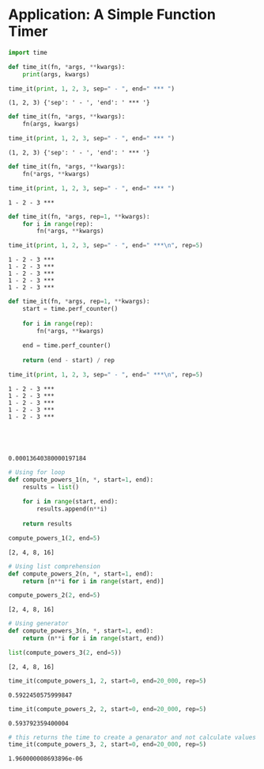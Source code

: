 # Application: A Simple Function Timer


```python
import time
```


```python
def time_it(fn, *args, **kwargs):
    print(args, kwargs)
```


```python
time_it(print, 1, 2, 3, sep=" - ", end=" *** ")
```

    (1, 2, 3) {'sep': ' - ', 'end': ' *** '}



```python
def time_it(fn, *args, **kwargs):
    fn(args, kwargs)
```


```python
time_it(print, 1, 2, 3, sep=" - ", end=" *** ")
```

    (1, 2, 3) {'sep': ' - ', 'end': ' *** '}



```python
def time_it(fn, *args, **kwargs):
    fn(*args, **kwargs)
```


```python
time_it(print, 1, 2, 3, sep=" - ", end=" *** ")
```

    1 - 2 - 3 *** 


```python
def time_it(fn, *args, rep=1, **kwargs):
    for i in range(rep):
        fn(*args, **kwargs)
```


```python
time_it(print, 1, 2, 3, sep=" - ", end=" ***\n", rep=5)
```

    1 - 2 - 3 ***
    1 - 2 - 3 ***
    1 - 2 - 3 ***
    1 - 2 - 3 ***
    1 - 2 - 3 ***



```python
def time_it(fn, *args, rep=1, **kwargs):
    start = time.perf_counter()
    
    for i in range(rep):
        fn(*args, **kwargs)
    
    end = time.perf_counter()
    
    return (end - start) / rep
```


```python
time_it(print, 1, 2, 3, sep=" - ", end=" ***\n", rep=5)
```

    1 - 2 - 3 ***
    1 - 2 - 3 ***
    1 - 2 - 3 ***
    1 - 2 - 3 ***
    1 - 2 - 3 ***





    0.00013640380000197184




```python
# Using for loop
def compute_powers_1(n, *, start=1, end):
    results = list()
    
    for i in range(start, end):
        results.append(n**i)
        
    return results
```


```python
compute_powers_1(2, end=5)
```




    [2, 4, 8, 16]




```python
# Using list comprehension
def compute_powers_2(n, *, start=1, end):
    return [n**i for i in range(start, end)]
```


```python
compute_powers_2(2, end=5)
```




    [2, 4, 8, 16]




```python
# Using generator
def compute_powers_3(n, *, start=1, end):
    return (n**i for i in range(start, end))
```


```python
list(compute_powers_3(2, end=5))
```




    [2, 4, 8, 16]




```python
time_it(compute_powers_1, 2, start=0, end=20_000, rep=5)
```




    0.5922450575999847




```python
time_it(compute_powers_2, 2, start=0, end=20_000, rep=5)
```




    0.593792359400004




```python
# this returns the time to create a genarator and not calculate values
time_it(compute_powers_3, 2, start=0, end=20_000, rep=5)
```




    1.960000008693896e-06


